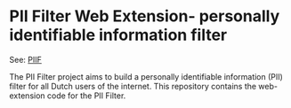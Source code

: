 # <a name="title">PII Filter Web Extension- personally identifiable information filter</a>

See: [PIIF](https://github.com/prolody/piif)

The PII Filter project aims to build a personally identifiable information (PII) filter for all Dutch users of the
internet. This repository contains the web-extension code for the PII Filter.